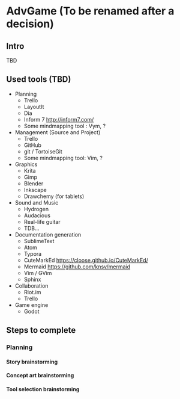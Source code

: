 # AdvGame (To be renamed after a decision)

## Intro
TBD

## Used tools (TBD)
- Planning
  - Trello
  - LayoutIt
  - Dia
  - Inform 7 <http://inform7.com/>
  - Some mindmapping tool : Vym, ?
- Management (Source and Project)
    - Trello
    - GitHub
    - git / TortoiseGit
    - Some mindmapping tool: Vim, ?
- Graphics
    - Krita
    - Gimp
    - Blender
    - Inkscape
    - Drawchemy (for tablets)
- Sound and Music
  - Hydrogen
  - Audacious
  - Real-life guitar
  - TDB...
- Documentation generation
    - SublimeText
    - Atom 
    - Typora
    - CuteMarkEd <https://cloose.github.io/CuteMarkEd/>
    - Mermaid <https://github.com/knsv/mermaid>
    - Vim / GVim
    - Sphinx
- Collaboration
  - Riot.im
  - Trello
- Game engine
  - Godot

## Steps to complete

### Planning

#### Story brainstorming

#### Concept art brainstorming

#### Tool selection brainstorming

